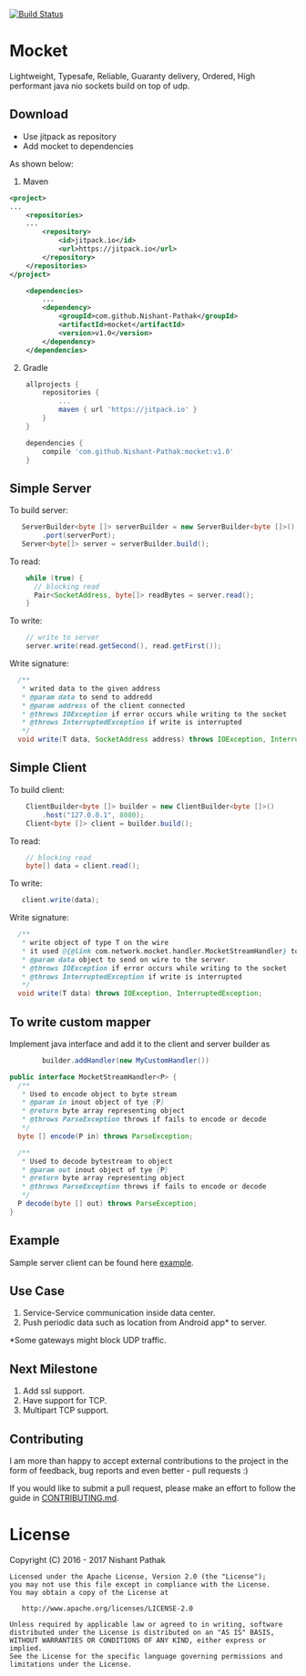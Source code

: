 [![Build Status](https://travis-ci.org/Nishant-Pathak/mocket.svg?branch=master)](https://travis-ci.org/Nishant-Pathak/mocket)

Mocket
======
Lightweight, Typesafe, Reliable, Guaranty delivery, Ordered, High performant java nio sockets build on top
of udp.

Download
--------
 * Use jitpack as repository
 * Add mocket to dependencies

As shown below:

1. Maven
```xml
<project>
...
    <repositories>
    ...
        <repository>
            <id>jitpack.io</id>
            <url>https://jitpack.io</url>
        </repository>
    </repositories>
</project>
```

```xml
    <dependencies>
        ...
        <dependency>
            <groupId>com.github.Nishant-Pathak</groupId>
            <artifactId>mocket</artifactId>
            <version>v1.0</version>
        </dependency>
    </dependencies>
```

2. Gradle
```groovy
    allprojects {
        repositories {
            ...
            maven { url 'https://jitpack.io' }
        }
    }
```
```groovy
    dependencies {
        compile 'com.github.Nishant-Pathak:mocket:v1.0'
    }
```

Simple Server
-------------
To build server:
```java
   ServerBuilder<byte []> serverBuilder = new ServerBuilder<byte []>()
        .port(serverPort);
   Server<byte[]> server = serverBuilder.build();
```
To read:
```java
    while (true) {
      // blocking read
      Pair<SocketAddress, byte[]> readBytes = server.read();
    }
```
To write:
```java
    // write to server
    server.write(read.getSecond(), read.getFirst());
```
Write signature:
```java
  /**
   * writed data to the given address
   * @param data to send to addredd
   * @param address of the client connected
   * @throws IOException if error occurs while writing to the socket
   * @throws InterruptedException if write is interrupted
   */
  void write(T data, SocketAddress address) throws IOException, InterruptedException;

```
Simple Client
-------------
To build client:
```java
    ClientBuilder<byte []> builder = new ClientBuilder<byte []>()
        .host("127.0.0.1", 8080);
    Client<byte []> client = builder.build();
```
To read:
```java
    // blocking read
    byte[] data = client.read();
```
To write:
```java
   client.write(data);
```
Write signature:
```java
  /**
   * write object of type T on the wire
   * it used @{@link com.network.mocket.handler.MocketStreamHandler} to parse the object
   * @param data object to send on wire to the server.
   * @throws IOException if error occurs while writing to the socket
   * @throws InterruptedException if write is interrupted
   */
  void write(T data) throws IOException, InterruptedException;
```

To write custom mapper
----------------------
Implement java interface and add it to the client and server builder as

```java
        builder.addHandler(new MyCustomHandler())
```

```java
public interface MocketStreamHandler<P> {
  /**
   * Used to encode object to byte stream
   * @param in inout object of tye {P}
   * @return byte array representing object
   * @throws ParseException throws if fails to encode or decode
   */
  byte [] encode(P in) throws ParseException;

  /**
   * Used to decode bytestream to object
   * @param out inout object of tye {P}
   * @return byte array representing object
   * @throws ParseException throws if fails to encode or decode
   */
  P decode(byte [] out) throws ParseException;
}
```

Example
-------
Sample server client can be found here [example](/src/main/java/com/network/mocket/example).

Use Case
--------
1. Service-Service communication inside data center.
2. Push periodic data such as location from Android app* to server.

*Some gateways might block UDP traffic.

Next Milestone
--------------
1. Add ssl support.
2. Have support for TCP.
3. Multipart TCP support.

Contributing
------------
I am more than happy to accept external contributions to the project in the form of feedback, bug reports and even better - pull requests :)

If you would like to submit a pull request, please make an effort to follow the guide in [CONTRIBUTING.md](CONTRIBUTING.md).

License
=======
Copyright (C) 2016 - 2017 Nishant Pathak

    Licensed under the Apache License, Version 2.0 (the "License");
    you may not use this file except in compliance with the License.
    You may obtain a copy of the License at

       http://www.apache.org/licenses/LICENSE-2.0

    Unless required by applicable law or agreed to in writing, software
    distributed under the License is distributed on an "AS IS" BASIS,
    WITHOUT WARRANTIES OR CONDITIONS OF ANY KIND, either express or implied.
    See the License for the specific language governing permissions and
    limitations under the License.
